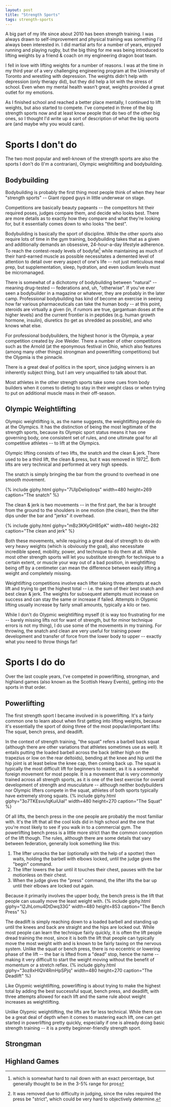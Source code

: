 ```yaml
---
layout: post
title: "Strength Sports"
tags: strength-sports
---
```


A big part of my life since about 2010 has been strength training.
I was always drawn to self-improvement and physical training was something I'd always been interested in.
I did martial arts for a number of years, enjoyed running and playing rugby, but the big thing for me was being introduced to lifting weights by a friend & coach on my engineering dragon boat team.

I fell in love with lifting weights for a number of reasons.
I was at the time in my third year of a very challenging engineering program at the University of Toronto and wrestling with depression.
The weights didn't help with depression (only therapy did), but they did help a lot with the stress of school.
Even when my mental health wasn't great, weights provided a great outlet for my emotions.

As I finished school and reached a better place mentally, I continued to lift weights, but also started to compete.
I've competed in three of the big strength sports now and at least know people that do two of the other big ones, so I thought I'd write up a sort of description of what the big sports are (and maybe why you would care).

# Sports I don't do

The two most popular and well-known of the strength sports are also the sports I don't do (I'm a contrarian), Olympic weightlifting and bodybuilding.

## Bodybuilding

Bodybuilding is probably the first thing most people think of when they hear "strength sports" -- Giant ripped guys in little underwear on stage.

Competitions are basically beauty pageants -- the competitors hit their required poses, judges compare them, and decide who looks best.
There are more details as to exactly how they compare and what they're looking for, but it essentially comes down to who looks "the best".

Bodybuilding is basically the sport of discipline.
While the other sports also require lots of time in the gym training, bodybuilding takes that as a given and additionally demands an obsessive, 24-hour-a-day lifestyle adherence.
To reach the contest-ready levels of bodyfat[^fat]  while maintaining as much of their hard-earned muscle as possible necessitates a demented level of attention to detail over every aspect of one's life -- not just meticulous meal prep, but supplementation, sleep, hydration, and even sodium levels must be micromanaged.

There is somewhat of a dichotomy of bodybuilding between "natural" -- meaning drug-tested -- federations and, uh, "otherwise".
If you've ever seen a bodybuilder in a magazine or whatever, they are probably in the later camp.
Professional bodybuilding has kind of become an exercise in seeing how far various pharmaceuticals can take the human body -- at this point, steroids are virtually a given (in, if rumors are true, gargantuan doses at the higher levels) and the current frontier is in peptides (e.g. human growth hormone, insulin), diuretics (to get as shredded as possible), and who knows what else.

For professional bodybuilders, the highest honor is the Olympia, a year competition created by Joe Weider.
There a number of other competitions such as the Arnold (at the eponymous festival in Ohio, which also features (among many other things) strongman and powerlifting competitions) but the Olypmia is the pinnacle.

There is a great deal of politics in the sport, since judging winners is an inherently subject thing, but I am very unqualified to talk about that.

Most athletes in the other strength sports take some cues from body builders when it comes to dieting to stay in their weight class or when trying to put on additional muscle mass in their off-season.

## Olympic Weightlifting

Olympic weightlifting is, as the name suggests, the weightlifting people do at the Olympics.
It has the distinction of being the most legitimate of the strength sports, because its Olympic sport status means it has one governing body, one consistent set of rules, and one ultimate goal for all competitive athletes -- to lift at the Olympics.

Olympic lifting consists of two lifts, the snatch and the clean & jerk.
There used to be a third lift, the clean & press, but it was removed in 1972[^cleanpress].
Both lifts are very technical and performed at very high speeds.

The snatch is simply bringing the bar from the ground to overhead in one smooth movement.

{% include giphy.html giphy="7UlpDeliqdoqs" width=480 height=269 caption="The snatch" %}

The clean & jerk is two movements -- in the first part, the bar is brought from the ground to the shoulders in one motion (the clean), then the lifter dips under the bar and "jerks" it overhead.

{% include giphy.html giphy="mBz3KKyGH85pK" width=480 height=282 caption="The clean and jerk" %}

Both these movements, while requiring a great deal of strength to do with very heavy weights (which is obviously the goal), also necessitate incredible speed, mobility, power, and technique to do them at all.
While most other strength sports will let you substitute strength for technique to a certain extent, or muscle your way out of a bad position, in weightlifting being off by a centimeter can mean the difference between easily lifting a weight and completely missing.

Weightlifting competitions involve each lifter taking three attempts at each lift and trying to get the highest total -- i.e. the sum of their best snatch and best clean & jerk.
The weights for subsequent attempts must increase on success and can stay the same or increase if failed.
Attempts in Olypmic lifting usually increase by fairly small amounts, typically a kilo or two.

While I don't do Olypmic weightlifting myself (it is way too frustrating for me -- barely missing lifts not for want of strength, but for minor technique errors is not my thing), I do use some of the movements in my training.
For throwing, the snatch and clean are very useful for training power development and transfer of force from the lower body to upper -- exactly what you need to throw things far!

# Sports I do do

Over the last couple years, I've competed in powerlifting, strongman, and highland games (also known as the Scottish Heavy Events), getting into the sports in that order.

## Powerlifting

The first strength sport I became involved in is powerlifting.
It's a fairly common one to learn about when first getting into lifting weights, because it's essentially the sport of doing three of the most popular/important lifts: The squat, bench press, and deadlift.

In the context of strength training, "the squat" refers a barbell back squat (although there are other variations that athletes sometimes use as well).
It entails putting the loaded barbell across the back (either high on the trapezius or low on the rear deltoids), bending at the knee and hip until the hip joint is at least below the knee cap, then coming back up.
The squat is typically the most difficult lift for beginners to master, as it is a somewhat foreign movement for most people.
It is a movement that is very commonly trained across all strength sports, as it is one of the best exercise for overall development of strength and musculature -- although neither bodybuilders nor Olympic lifters compete in the squat, athletes of both sports typically have extremely strong squats.
{% include giphy.html giphy="3o7TKEsvu1qKuiUiaI" width=480 height=270 caption="The Squat" %}

Of all lifts, the bench press in the one people are probably the most familiar with.
It's the lift that all the cool kids did in high school and the one that you're most likely to see if you walk in to a commercial gym.
The powerlifting bench press is a little more strict than the common conception of the lift though.
The rules, although there are some details that vary between federation, generally look something like this:

  1. The lifter unracks the bar (optionally with the help of a spotter) then waits, holding the barbell with elbows locked, until the judge gives the "begin" command.
  2. The lifter lowers the bar until it touches their chest, pauses with the bar motionless on their chest.
  3. When the judge gives the "press" command, the lifter lifts the bar up until their elbows are locked out again.
  <!-- TODO: get a better video -->
Because it primarily involves the upper body, the bench press is the lift that people can usually move the least weight with.
{% include giphy.html giphy="l2JhLomu4DtDwq33G" width=480 height=853 caption="The Bench Press" %}

The deadlift is simply reaching down to a loaded barbell and standing up until the knees and back are straight and the hips are locked out.
While most people can learn the technique fairly quickly, it is often the lift people dread training the most, since it is both the lift that people can typically move the most weight with and is known to be fairly taxing on the nervous system.
Unlike the squat or bench press, there is no eccentric or lowering phase of the lift -- the bar is lifted from a "dead" stop, hence the name --  making it very difficult to start the weight moving without the benefit of momentum or a stretch reflex.
{% include giphy.html giphy="3oz8xHIQV4RmHpSPjq" width=480 height=270 caption="The Deadlift" %}

Like Olypmic weightlifting, powerlifting is about trying to make the highest total by adding the best successful squat, bench press, and deadlift, with three attempts allowed for each lift and the same rule about weight increases as weightlifting.

Unlike Olypmic weightlifting, the lifts are far less technical.
While there can be a great deal of depth when it comes to mastering each lift, one can get started in powerlifting pretty quickly, especially if one is already doing basic strength training -- it is a pretty beginner-friendly strength sport.

## Strongman

## Highland Games

  [^fat]: which is somewhat hard to nail down with an exact percentage, but generally thought to be in the 3-5% range for pros
  [^cleanpress]: It was removed due to difficulty in judging, since the rules required the press be "strict", which could be very hard to objectively determine.
